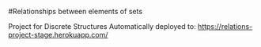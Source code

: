 
#Relationships between elements of sets

Project for Discrete Structures
Automatically deployed to: https://relations-project-stage.herokuapp.com/